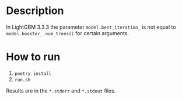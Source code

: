 Description
===========

In LightGBM 3.3.3 the parameter `model.best_iteration_` is not equal to `model.booster_.num_trees()` for certain arguments.

How to run
==========

1. `poetry install`
2. `run.sh`

Results are in the `*.stderr` and `*.stdout` files.

